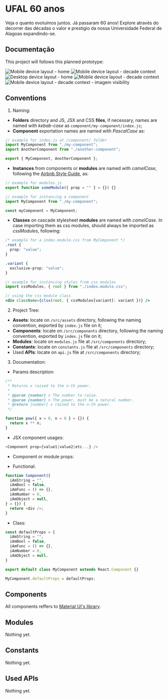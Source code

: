 # UFAL 60 anos

Veja o quanto evoluímos juntos. Já passaram 60 anos! Explore através do decorrer das décadas o valor e prestígio da nossa Universidade Federal de Alagoas expandindo-se.

## Documentação

This project will follows this planned prototype:

![Mobile device layout - home](https://github.com/soujvnunes/ufal-60-anos/blob/master/doc/samsung-galaxy-s10--1.png?raw=true)
![Mobile device layout - decade context](https://github.com/soujvnunes/ufal-60-anos/blob/master/doc/samsung-galaxy-s10--2.png?raw=true)
![Desktop device layout - home](https://github.com/soujvnunes/ufal-60-anos/blob/master/doc/web-1920--1.png?raw=true)
![Mobile device layout - decade context](https://github.com/soujvnunes/ufal-60-anos/blob/master/doc/web-1920--2.png?raw=true)
![Mobile device layout - decade context - imagem visibility](https://github.com/soujvnunes/ufal-60-anos/blob/master/doc/web-1920--3.png?raw=true)

## Conventions

1. Naming:

- **Folders** directory and JS, JSX and CSS **files**, if necessary, names are named with _kebab-case_ as `component/my-component/index.js`;
- **Component** exportation names are named with _PascalCase_ as:

```javascript
// example for index.js at /component/ folder
import MyComponent from "./my-component";
import AnotherComponent from "./another-component";

export { MyComponent, AnotherComponent };
```

- **Instances** from components or **modules** are named with _camelCase_, following the [Airbnb Style Guide](https://github.com/airbnb/javascript/tree/master/react#naming), as:

```javascript
// example for modules.js
export function someModule({ prop = "" } = {}) {}

// example for instancing a component
import MyComponent from "./my-component";

const myComponent = MyComponent;
```

- **Classes** on cascade stylesheet **modules** are named with _camelCase_. In case importing them as css modules, should always be imported as _cssModules_, following:

```css
/* example for a index.module.css from MyComponent */
.root {
  prop: "value";
}

.variant {
  exclusive-prop: "value";
}
```

```javascript
// example for instancing styles from css modules
import cssModules, { root } from "./index.module.css";
```

```jsx
// using the css module class
<div className={clsx(root, { cssModules[variant]: variant })} />
```

2. Project Tree:

- **Assets**: locate on `/src/assets` directory, following the naming convention, exported by `index.js` file on it;
- **Components**: locate on `/src/components` directory, following the naming convention, exported by `index.js` file on it;
- **Modules**: locate on `modules.js` file at `/src/components` directory;
- **Constants**: locate on `constants.js` file at `/src/components` directory;
- Used **APIs**: locate on `api.js` file at `/src/components` directory;

3. Documentation:

- Params description:

```javascript
/**
 * Returns x raised to the n-th power.
 *
 * @param {number} x The number to raise.
 * @param {number} n The power, must be a natural number.
 * @return {number} x raised to the n-th power.
 */

function pow({ x = 0, n = 0 } = {}) {
  return x ** n;
}
```

- JSX component usages:

```javascript
<Component prop={value1|value2|etc...} />
```

- Component or module props:

- Functional:

```javascript
function Component({
  iAmString = "",
  iAmBool = false,
  iAmFunc = () => {},
  iAmNumber = 0,
  iAmObject = null,
} = {}) {
  return <div />;
}
```

- Class:

```javascript
const defaultProps = {
  iAmString = "",
  iAmBool = false,
  iAmFunc = () => {},
  iAmNumber = 0,
  iAmObject = null,
}

export default class MyComponent extends React.Component {}

MyComponent.defaultProps = defaultProps;
```

## Components

All components reffers to [Material UI's library](https://material-ui.com/).

## Modules

Nothing yet.

## Constants

Nothing yet.

## Used APIs

Nothing yet.
